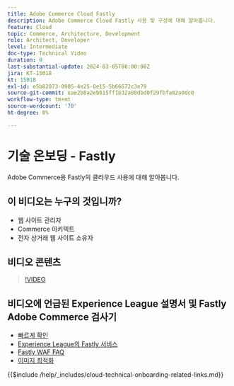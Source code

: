 ```yaml
---
title: Adobe Commerce Cloud Fastly
description: Adobe Commerce Cloud Fastly 사용 및 구성에 대해 알아봅니다.
feature: Cloud
topic: Commerce, Architecture, Development
role: Architect, Developer
level: Intermediate
doc-type: Technical Video
duration: 0
last-substantial-update: 2024-03-05T00:00:00Z
jira: KT-15018
kt: 15018
exl-id: e5b82073-0905-4e25-8e15-5b66672c3e79
source-git-commit: eae2b8a2eb815ff1b32a80dbd0f29fbfa82a0dc0
workflow-type: tm+mt
source-wordcount: '70'
ht-degree: 0%

---
```


# 기술 온보딩 - Fastly

Adobe Commerce용 Fastly의 클라우드 사용에 대해 알아봅니다.

## 이 비디오는 누구의 것입니까?

- 웹 사이트 관리자
- Commerce 아키텍트
- 전자 상거래 웹 사이트 소유자

## 비디오 콘텐츠

>[!VIDEO](https://video.tv.adobe.com/v/3432809?learn=on&captions=kor)

## 비디오에 언급된 Experience League 설명서 및 Fastly Adobe Commerce 검사기

- [빠르게 확인](https://adobe-commerce-tester.freetls.fastly.net/adobe-commerce-tester/)
- [Experience League의 Fastly 서비스](https://experienceleague.adobe.com/docs/commerce-cloud-service/user-guide/cdn/fastly.html?lang=ko)
- [Fastly WAF FAQ](https://experienceleague.adobe.com/docs/commerce-knowledge-base/kb/faq/web-application-firewall-waf-powered-by-fastly-the-faq.html?lang=ko)
- [이미지 최적화](https://experienceleague.adobe.com/docs/commerce-operations/implementation-playbook/best-practices/development/image-optimization.html?lang=ko)

{{$include /help/_includes/cloud-technical-onboarding-related-links.md}}

